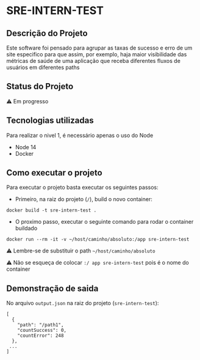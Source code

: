 # SRE-INTERN-TEST

## Descrição do Projeto

Este software foi pensado para agrupar as taxas de sucesso e erro de um site especifico para que assim, por exemplo, haja maior visibilidade das métricas de saúde de uma aplicação que receba diferentes fluxos de usuários em diferentes paths

## Status do Projeto
:warning: Em progresso

## Tecnologias utilizadas 
Para realizar o nivel 1, é necessário apenas o uso do Node
  - Node 14
  - Docker

## Como executar o projeto
Para executar o projeto basta executar os seguintes passos:

- Primeiro, na raiz do projeto (`/`), build o novo container:

```
docker build -t sre-intern-test .
```

- O proximo passo, executar o seguinte comando para rodar o container buildado

```
docker run --rm -it -v ~/host/caminho/absoluto:/app sre-intern-test
```

:warning: Lembre-se de substituir o path `~/host/caminho/absoluto` 

:warning: Não se esqueça de colocar `:/ app sre-intern-test` pois é o nome do container

## Demonstração de saida
No arquivo `output.json` na raiz do projeto (`sre-intern-test`):
```
[
  {
    "path": "/path1",
    "countSuccess": 0,
    "countError": 248
  },
 ...
]
```



